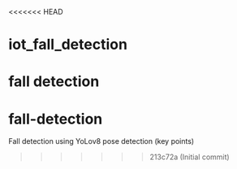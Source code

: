 <<<<<<< HEAD
# iot_fall_detection
fall detection
=======
# fall-detection
Fall detection using YoLov8 pose detection (key points)
>>>>>>> 213c72a (Initial commit)
